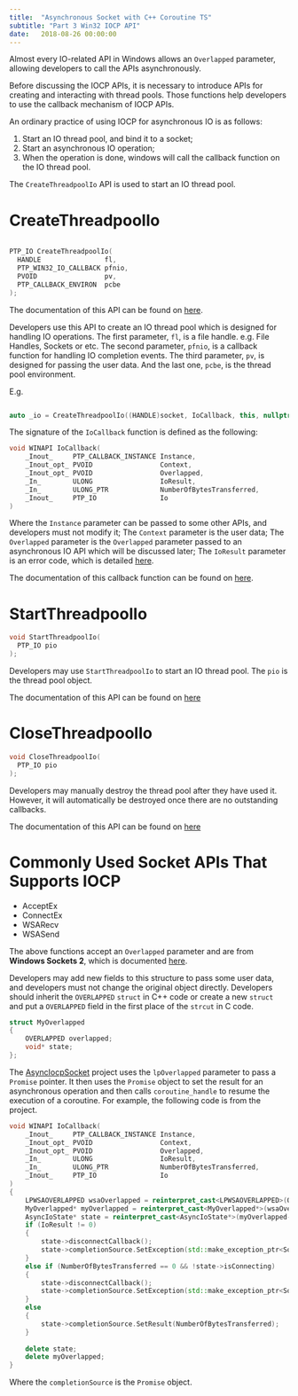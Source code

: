 ```yaml
---
title:  "Asynchronous Socket with C++ Coroutine TS"
subtitle: "Part 3 Win32 IOCP API"
date:   2018-08-26 00:00:00
---
```


Almost every IO-related API in Windows allows an `Overlapped` parameter, allowing developers to call the APIs asynchronously.

Before discussing the IOCP APIs, it is necessary to introduce APIs for creating and interacting with thread pools. Those functions help developers to use the callback mechanism of IOCP APIs.

An ordinary practice of using IOCP for asynchronous IO is as follows:
1. Start an IO thread pool, and bind it to a socket;
2. Start an asynchronous IO operation;
3. When the operation is done, windows will call the callback function on the IO thread pool.

The `CreateThreadpoolIo` API is used to start an IO thread pool.

# CreateThreadpoolIo

```c++

PTP_IO CreateThreadpoolIo(
  HANDLE                fl,
  PTP_WIN32_IO_CALLBACK pfnio,
  PVOID                 pv,
  PTP_CALLBACK_ENVIRON  pcbe
);

```

The documentation of this API can be found on [here](https://docs.microsoft.com/en-us/windows/desktop/api/threadpoolapiset/nf-threadpoolapiset-createthreadpoolio).

Developers use this API to create an IO thread pool which is designed for handling IO operations. The first parameter, `fl`, is a file handle. e.g. File Handles, Sockets or etc. The second parameter, `pfnio`, is a callback function for handling IO completion events. The third parameter, `pv`, is designed for passing the user data. And the last one, `pcbe`, is the thread pool environment.

E.g.
```c++

auto _io = CreateThreadpoolIo((HANDLE)socket, IoCallback, this, nullptr);

```
The signature of the `IoCallback` function is defined as the following:
```c++
void WINAPI IoCallback(
	_Inout_     PTP_CALLBACK_INSTANCE Instance,
	_Inout_opt_ PVOID                 Context,
	_Inout_opt_ PVOID                 Overlapped,
	_In_        ULONG                 IoResult,
	_In_        ULONG_PTR             NumberOfBytesTransferred,
	_Inout_     PTP_IO                Io
)
```
Where the `Instance` parameter can be passed to some other APIs, and developers must not modify it; The `Context` parameter is the user data; The `Overlapped` parameter is the  `Overlapped` parameter passed to an asynchronous IO API which will be discussed later; The `IoResult` parameter is an error code, which is detailed [here](https://docs.microsoft.com/en-us/windows/desktop/Debug/system-error-codes).

The documentation of this callback function can be found on [here](https://msdn.microsoft.com/en-us/50515cec-8359-48a2-a85b-b4382c88107c).

# StartThreadpoolIo


```c++
void StartThreadpoolIo(
  PTP_IO pio
);
```

Developers may use `StartThreadpoolIo` to start an IO thread pool. The `pio` is the thread pool object.

The documentation of this API can be found on [here](https://docs.microsoft.com/en-us/windows/desktop/api/threadpoolapiset/nf-threadpoolapiset-startthreadpoolio)

# CloseThreadpoolIo


```c++
void CloseThreadpoolIo(
  PTP_IO pio
);
```

Developers may manually destroy the thread pool after they have used it. However, it will automatically be destroyed once there are no outstanding callbacks.

The documentation of this API can be found on [here](https://docs.microsoft.com/en-us/windows/desktop/api/threadpoolapiset/nf-threadpoolapiset-closethreadpoolio)

# Commonly Used Socket APIs That Supports IOCP

* AcceptEx
* ConnectEx
* WSARecv
* WSASend

The above functions accept an `Overlapped` parameter and are from **Windows Sockets 2**, which is documented [here](https://docs.microsoft.com/en-us/windows/desktop/api/_winsock/). 

Developers may add new fields to this structure to pass some user data, and developers must not change the original object directly. Developers should inherit the `OVERLAPPED` `struct` in C++ code or create a new `struct` and put a `OVERLAPPED` field in the first place of the `strcut` in C code.
```c++
struct MyOverlapped 
{
    OVERLAPPED overlapped;
    void* state;
};
```
The [AsyncIocpSocket](https://github.com/a1q123456/AsyncIocpSocket) project uses the `lpOverlapped` parameter to pass a `Promise` pointer. It then uses the `Promise` object to set the result for an asynchronous operation and then calls `coroutine_handle` to resume the execution of a coroutine. For example, the following code is from the project.

```c++
void WINAPI IoCallback(
	_Inout_     PTP_CALLBACK_INSTANCE Instance,
	_Inout_opt_ PVOID                 Context,
	_Inout_opt_ PVOID                 Overlapped,
	_In_        ULONG                 IoResult,
	_In_        ULONG_PTR             NumberOfBytesTransferred,
	_Inout_     PTP_IO                Io
)
{
	LPWSAOVERLAPPED wsaOverlapped = reinterpret_cast<LPWSAOVERLAPPED>(Overlapped);
	MyOverlapped* myOverlapped = reinterpret_cast<MyOverlapped*>(wsaOverlapped);
	AsyncIoState* state = reinterpret_cast<AsyncIoState*>(myOverlapped->state);
	if (IoResult != 0)
	{
		state->disconnectCallback();
		state->completionSource.SetException(std::make_exception_ptr<SocketError>(IoResult));
	}
	else if (NumberOfBytesTransferred == 0 && !state->isConnecting)
	{
		state->disconnectCallback();
		state->completionSource.SetException(std::make_exception_ptr<SocketError>(WSAECONNRESET));
	}
	else
	{
		state->completionSource.SetResult(NumberOfBytesTransferred);
	}
	
	delete state;
	delete myOverlapped;
}
```
Where the `completionSource` is the `Promise` object.
